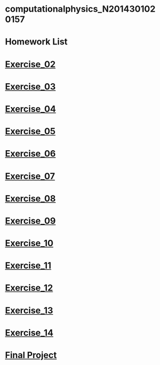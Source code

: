 # computationalphysics_N2014301020157
# Homework List
# [Exercise_02](https://github.com/LIWEI233/computationalphysics_N2014301020157/blob/master/Exercise_02.md)
# [Exercise_03](https://github.com/LIWEI233/computationalphysics_N2014301020157/blob/master/Exercise_03.md)
# [Exercise_04](https://github.com/LIWEI233/computationalphysics_N2014301020157/blob/master/exercise_04.md)
# [Exercise_05](https://github.com/LIWEI233/computationalphysics_N2014301020157/blob/master/exercise_05.md)
# [Exercise_06](https://github.com/LIWEI233/computationalphysics_N2014301020157/blob/master/exercise_06.md)
# [Exercise_07](https://github.com/LIWEI233/computationalphysics_N2014301020157/blob/master/exercise_07.md)
# [Exercise_08](https://github.com/LIWEI233/computationalphysics_N2014301020157/blob/master/exercise_08.md)
# [Exercise_09](https://github.com/LIWEI233/computationalphysics_N2014301020157/blob/master/exercise_09.md)
# [Exercise_10](https://github.com/LIWEI233/computationalphysics_N2014301020157/blob/master/exercise_10.md)
# [Exercise_11]()
# [Exercise_12]()
# [Exercise_13]()
# [Exercise_14]()
# [Final Project]()
